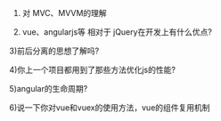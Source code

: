 1) 对 MVC、MVVM的理解

2) vue、angularjs等 相对于 jQuery在开发上有什么优点?

3)前后分离的思想了解吗?

4)你上一个项目都用到了那些方法优化js的性能?

5)angular的生命周期?

6)说一下你对vue和vuex的使用方法，vue的组件复用机制
